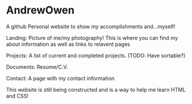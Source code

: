 # AndrewOwen
A github Personal website to show my accomplishments and...myself!

Landing: Picture of me/my photography! This is where you can find my about information as well as links to relavent pages

Projects: A list of current and completed projects.
(TODO: Have sortable?)

Documents: Resume/C.V.

Contact: A page with my contact information

This website is still being constructed and is a way to help me learn HTML and CSS!
